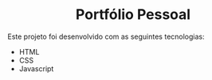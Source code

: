 <h1 align="center"> Portfólio Pessoal</h1>


Este projeto foi desenvolvido com as seguintes tecnologias:

- HTML
- CSS
- Javascript

